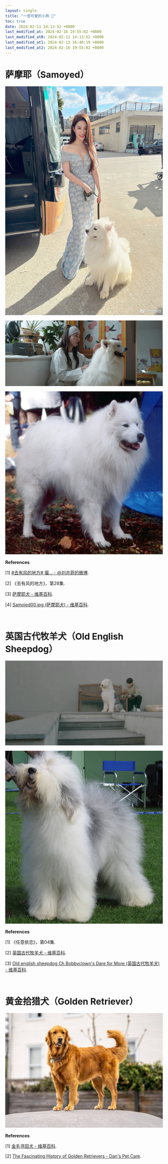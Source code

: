```yaml
---
layout: single
title: "一些可爱的小狗 🐶"
toc: true
date: 2024-02-11 14:13:52 +0800
last_modified_at: 2024-02-16 19:55:02 +0800
last_modified_at0: 2024-02-11 14:13:52 +0800
last_modified_at1: 2024-02-13 16:40:19 +0800
last_modified_at2: 2024-02-16 19:55:02 +0800
---
```


# 萨摩耶（Samoyed）

![003yHo7Nly1hah70j9qp5j626g35hnpf02](https://raw.githubusercontent.com/HelloWorld-1017/blog-images/main/imgs/202402161946987.jpeg)

![image-20240216195409875](https://raw.githubusercontent.com/HelloWorld-1017/blog-images/main/imgs/202402161954182.png)

<img src="https://raw.githubusercontent.com/HelloWorld-1017/blog-images/main/imgs/202402111419976.jpg" alt="Samojed00" style="zoom:67%;" />

**References** 

[1] [#去有风的地方# 撮... - @刘亦菲的微博](https://weibo.com/3261134763/Mq6y8hFqI).

[2] 《去有风的地方》，第28集.

[3] [萨摩耶犬 - 维基百科](https://zh.wikipedia.org/wiki/%E8%96%A9%E6%91%A9%E8%80%B6%E7%8A%AC).

[4] [Samojed00.jpg (萨摩耶犬) - 维基百科](https://zh.wikipedia.org/wiki/%E8%96%A9%E6%91%A9%E8%80%B6%E7%8A%AC#/media/File:Samojed00.jpg).

<br>

# **英国古代牧羊犬**（Old English Sheepdog）

![image-20240216194512091](https://raw.githubusercontent.com/HelloWorld-1017/blog-images/main/imgs/202402161945923.png)

![Old_english_sheepdog_Ch_Bobbyclown's_Dare_for_More](https://raw.githubusercontent.com/HelloWorld-1017/blog-images/main/imgs/202402111420792.jpg)

**References**

[1] 《任意依恋》，第04集.

[2] [英国古代牧羊犬 - 维基百科](https://zh.wikipedia.org/zh-cn/%E8%8B%B1%E5%9C%8B%E5%8F%A4%E4%BB%A3%E7%89%A7%E7%BE%8A%E7%8A%AC).

[3] [Old english sheepdog Ch Bobbyclown's Dare for More (英国古代牧羊犬) - 维基百科](https://zh.wikipedia.org/zh-cn/%E8%8B%B1%E5%9C%8B%E5%8F%A4%E4%BB%A3%E7%89%A7%E7%BE%8A%E7%8A%AC#/media/File:Old_english_sheepdog_Ch_Bobbyclown's_Dare_for_More.jpg).

<br>

# 黄金拾猎犬（Golden Retriever）

<img src="https://raw.githubusercontent.com/HelloWorld-1017/blog-images/main/imgs/202402112338968.jpg" alt="images"  />

**References**

[1] [金毛寻回犬 - 维基百科](https://zh.wikipedia.org/wiki/%E9%87%91%E6%AF%9B%E5%AF%BB%E5%9B%9E%E7%8A%AC).

[2] [The Fascinating History of Golden Retrievers - Dan's Pet Care](https://danspetcare.com/pets/the-fascinating-history-of-golden-retrievers).

<br>

